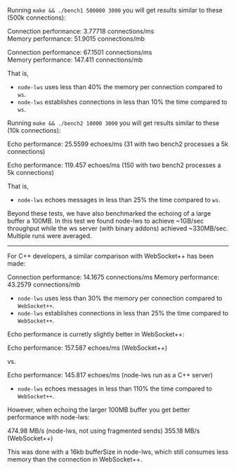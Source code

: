 Running ```make && ./bench1 500000 3000``` you will get results similar to these (500k connections):

Connection performance: 3.77718 connections/ms  
Memory performance: 51.9015 connections/mb

Connection performance: 67.1501 connections/ms  
Memory performance: 147.411 connections/mb

That is,

* ```node-lws``` uses less than 40% the memory per connection compared to ```ws```.
* ```node-lws``` establishes connections in less than 10% the time compared to ```ws```.

Running ```make && ./bench2 10000 3000``` you will get results similar to these (10k connections):

Echo performance: 25.5599 echoes/ms (31 with two bench2 processes a 5k connections)

Echo performance: 119.457 echoes/ms (150 with two bench2 processes a 5k connections)

That is,

* ```node-lws``` echoes messages in less than 25% the time compared to ```ws```.

Beyond these tests, we have also benchmarked the echoing of a large buffer a 100MB. In this test we found node-lws to achieve ~1GB/sec throughput while the ws server (with binary addons) achieved ~330MB/sec. Multiple runs were averaged.

---

For C++ developers, a similar comparison with WebSocket++ has been made:

Connection performance: 14.1675 connections/ms
Memory performance: 43.2579 connections/mb

* ```node-lws``` uses less than 30% the memory per connection compared to ```WebSocket++```.
* ```node-lws``` establishes connections in less than 25% the time compared to ```WebSocket++```.

Echo performance is curretly slightly better in WebSocket++:

Echo performance: 157.587 echoes/ms (WebSocket++)

vs.

Echo performance: 145.817 echoes/ms (node-lws run as a C++ server)

* ```node-lws``` echoes messages in less than 110% the time compared to ```WebSocket++```.

However, when echoing the larger 100MB buffer you get better performance with node-lws:

474.98 MB/s (node-lws, not using fragmented sends)
355.18 MB/s (WebSocket++)

This was done with a 16kb bufferSize in node-lws, which still consumes less memory than the connection in WebSocket++.

